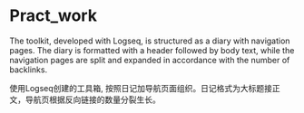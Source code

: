 # Pract_work
The toolkit, developed with Logseq, is structured as a diary with navigation pages. The diary is formatted with a header followed by body text, while the navigation pages are split and expanded in accordance with the number of backlinks.

使用Logseq创建的工具箱, 按照日记加导航页面组织。日记格式为大标题接正文，导航页根据反向链接的数量分裂生长。